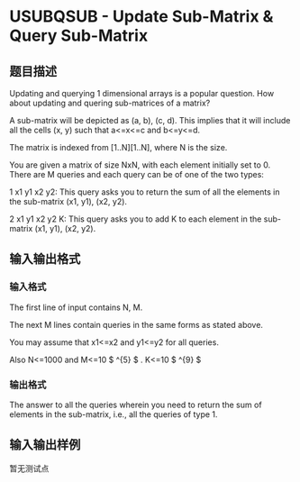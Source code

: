 # USUBQSUB - Update Sub-Matrix &amp; Query Sub-Matrix

## 题目描述

Updating and querying 1 dimensional arrays is a popular question. How about updating and quering sub-matrices of a matrix?

A sub-matrix will be depicted as (a, b), (c, d). This implies that it will include all the cells (x, y) such that a<=x<=c and b<=y<=d.

The matrix is indexed from \[1..N\]\[1..N\], where N is the size.

You are given a matrix of size NxN, with each element initially set to 0. There are M queries and each query can be of one of the two types:

1 x1 y1 x2 y2: This query asks you to return the sum of all the elements in the sub-matrix (x1, y1), (x2, y2).

2 x1 y1 x2 y2 K: This query asks you to add K to each element in the sub-matrix (x1, y1), (x2, y2).

## 输入输出格式

### 输入格式

The first line of input contains N, M.

The next M lines contain queries in the same forms as stated above.

You may assume that x1<=x2 and y1<=y2 for all queries.

Also N<=1000 and M<=10 $ ^{5} $ . K<=10 $ ^{9} $

### 输出格式

The answer to all the queries wherein you need to return the sum of elements in the sub-matrix, i.e., all the queries of type 1.

## 输入输出样例

暂无测试点

